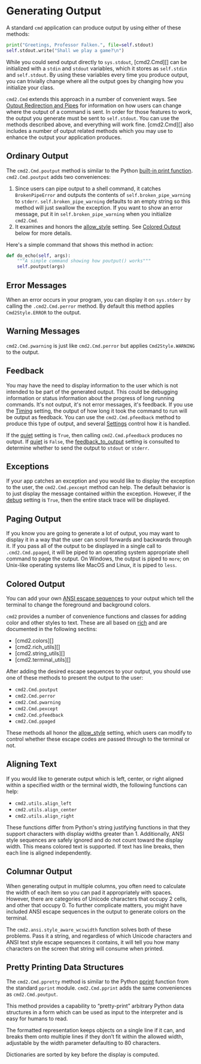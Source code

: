 # Generating Output

A standard `cmd` application can produce output by using either of these methods:

```py
print("Greetings, Professor Falken.", file=self.stdout)
self.stdout.write("Shall we play a game?\n")
```

While you could send output directly to `sys.stdout`, [cmd2.Cmd][] can be initialized with a `stdin`
and `stdout` variables, which it stores as `self.stdin` and `self.stdout`. By using these variables
every time you produce output, you can trivially change where all the output goes by changing how
you initialize your class.

`cmd2.Cmd` extends this approach in a number of convenient ways. See
[Output Redirection and Pipes](./redirection.md#output-redirection-and-pipes) for information on how
users can change where the output of a command is sent. In order for those features to work, the
output you generate must be sent to `self.stdout`. You can use the methods described above, and
everything will work fine. [cmd2.Cmd][] also includes a number of output related methods which you
may use to enhance the output your application produces.

## Ordinary Output

The `cmd2.Cmd.poutput` method is similar to the Python
[built-in print function](https://docs.python.org/3/library/functions.html#print).
`cmd2.Cmd.poutput` adds two conveniences:

1. Since users can pipe output to a shell command, it catches `BrokenPipeError` and outputs the
   contents of `self.broken_pipe_warning` to `stderr`. `self.broken_pipe_warning` defaults to an
   empty string so this method will just swallow the exception. If you want to show an error
   message, put it in `self.broken_pipe_warning` when you initialize `cmd2.Cmd`.
2. It examines and honors the [allow_style](./settings.md#allow_style) setting. See
   [Colored Output](#colored-output) below for more details.

Here's a simple command that shows this method in action:

```py
def do_echo(self, args):
    """A simple command showing how poutput() works"""
    self.poutput(args)
```

## Error Messages

When an error occurs in your program, you can display it on `sys.stderr` by calling the
`.cmd2.Cmd.perror` method. By default this method applies `Cmd2Style.ERROR` to the output.

## Warning Messages

`cmd2.Cmd.pwarning` is just like `cmd2.Cmd.perror` but applies `Cmd2Style.WARNING` to the output.

## Feedback

You may have the need to display information to the user which is not intended to be part of the
generated output. This could be debugging information or status information about the progress of
long running commands. It's not output, it's not error messages, it's feedback. If you use the
[Timing](./settings.md#timing) setting, the output of how long it took the command to run will be
output as feedback. You can use the `cmd2.Cmd.pfeedback` method to produce this type of output, and
several [Settings](./settings.md) control how it is handled.

If the [quiet](./settings.md#quiet) setting is `True`, then calling `cmd2.Cmd.pfeedback` produces no
output. If [quiet](./settings.md#quiet) is `False`, the
[feedback_to_output](./settings.md#feedback_to_output) setting is consulted to determine whether to
send the output to `stdout` or `stderr`.

## Exceptions

If your app catches an exception and you would like to display the exception to the user, the
`cmd2.Cmd.pexcept` method can help. The default behavior is to just display the message contained
within the exception. However, if the [debug](./settings.md#debug) setting is `True`, then the
entire stack trace will be displayed.

## Paging Output

If you know you are going to generate a lot of output, you may want to display it in a way that the
user can scroll forwards and backwards through it. If you pass all of the output to be displayed in
a single call to `.cmd2.Cmd.ppaged`, it will be piped to an operating system appropriate shell
command to page the output. On Windows, the output is piped to `more`; on Unix-like operating
systems like MacOS and Linux, it is piped to `less`.

## Colored Output

You can add your own [ANSI escape sequences](https://en.wikipedia.org/wiki/ANSI_escape_code#Colors)
to your output which tell the terminal to change the foreground and background colors.

`cmd2` provides a number of convenience functions and classes for adding color and other styles to
text. These are all based on [rich](https://github.com/Textualize/rich) and are documented in the
following sectins:

- [cmd2.colors][]
- [cmd2.rich_utils][]
- [cmd2.string_utils][]
- [cmd2.terminal_utils][]

After adding the desired escape sequences to your output, you should use one of these methods to
present the output to the user:

- `cmd2.Cmd.poutput`
- `cmd2.Cmd.perror`
- `cmd2.Cmd.pwarning`
- `cmd2.Cmd.pexcept`
- `cmd2.Cmd.pfeedback`
- `cmd2.Cmd.ppaged`

These methods all honor the [allow_style](./settings.md#allow_style) setting, which users can modify
to control whether these escape codes are passed through to the terminal or not.

## Aligning Text

If you would like to generate output which is left, center, or right aligned within a specified
width or the terminal width, the following functions can help:

- `cmd2.utils.align_left`
- `cmd2.utils.align_center`
- `cmd2.utils.align_right`

These functions differ from Python's string justifying functions in that they support characters
with display widths greater than 1. Additionally, ANSI style sequences are safely ignored and do not
count toward the display width. This means colored text is supported. If text has line breaks, then
each line is aligned independently.

## Columnar Output

When generating output in multiple columns, you often need to calculate the width of each item so
you can pad it appropriately with spaces. However, there are categories of Unicode characters that
occupy 2 cells, and other that occupy 0. To further complicate matters, you might have included ANSI
escape sequences in the output to generate colors on the terminal.

The `cmd2.ansi.style_aware_wcswidth` function solves both of these problems. Pass it a string, and
regardless of which Unicode characters and ANSI text style escape sequences it contains, it will
tell you how many characters on the screen that string will consume when printed.

## Pretty Printing Data Structures

The `cmd2.Cmd.ppretty` method is similar to the Python
[pprint](https://docs.python.org/3/library/pprint.html) function from the standard `pprint` module.
`cmd2.Cmd.pprint` adds the same conveniences as `cmd2.Cmd.poutput`.

This method provides a capability to “pretty-print” arbitrary Python data structures in a form which
can be used as input to the interpreter and is easy for humans to read.

The formatted representation keeps objects on a single line if it can, and breaks them onto multiple
lines if they don’t fit within the allowed width, adjustable by the width parameter defaulting to 80
characters.

Dictionaries are sorted by key before the display is computed.
